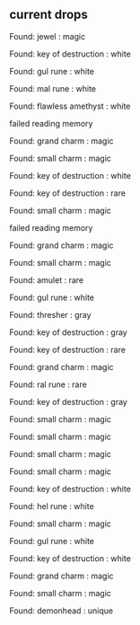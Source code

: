## current drops

Found: jewel : magic
Found: key of destruction : white
Found: gul rune : white
Found: mal rune : white
Found: flawless amethyst : white
failed reading memory
Found: grand charm : magic
Found: small charm : magic
Found: key of destruction : white
Found: key of destruction : rare
Found: small charm : magic
failed reading memory
Found: grand charm : magic
Found: small charm : magic
Found: amulet : rare
Found: gul rune : white
Found: thresher : gray
Found: key of destruction : gray
Found: key of destruction : rare
Found: grand charm : magic
Found: ral rune : rare
Found: key of destruction : gray
Found: small charm : magic
Found: small charm : magic
Found: small charm : magic
Found: small charm : magic
Found: key of destruction : white
Found: hel rune : white
Found: small charm : magic
Found: gul rune : white
Found: key of destruction : white
Found: grand charm : magic
Found: small charm : magic
Found: demonhead : unique
